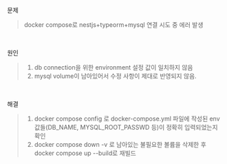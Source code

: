 문제
> docker compose로 nestjs+typeorm+mysql 연결 시도 중 에러 발생

<br>

원인
> 1. db connection을 위한 environment 설정 값이 일치하지 않음 <br>
> 2. mysql volume이 남아있어서 수정 사항이 제대로 반영되지 않음.

<br>

해결
> 1. docker compose config 로 docker-compose.yml 파일에 작성된 env 값들(DB_NAME, MYSQL_ROOT_PASSWD 등)이 정확히 입력되었는지 확인 <br>
> 2. docker compose down -v 로 남아있는 불필요한 볼륨을 삭제한 후 docker compose up --build로 재빌드

<br>
<br>

